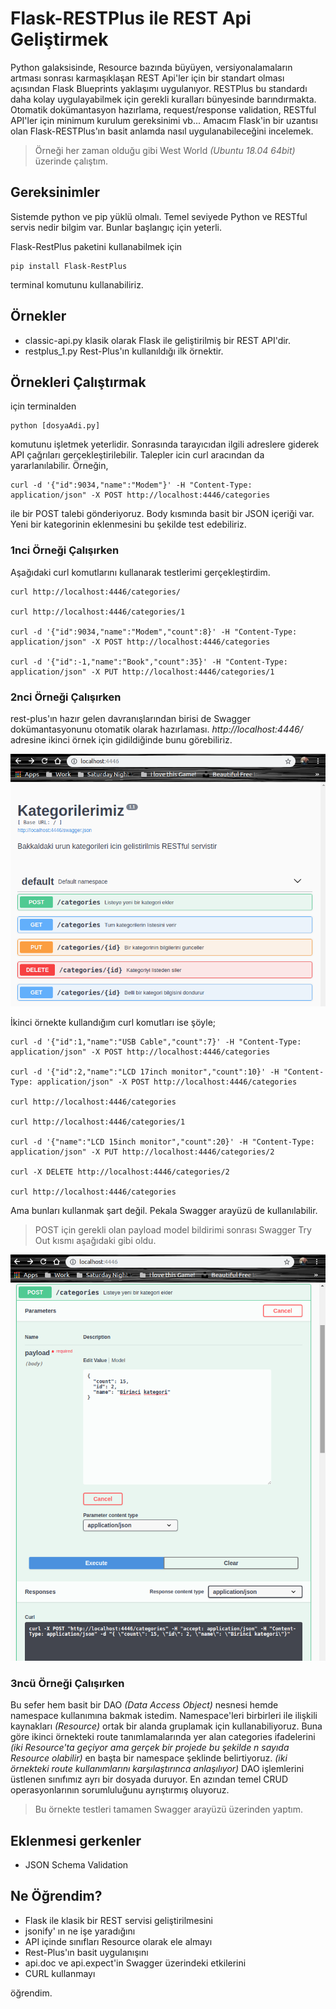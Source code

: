 # Flask-RESTPlus ile REST Api Geliştirmek

Python galaksisinde, Resource bazında büyüyen, versiyonalamaların artması sonrası karmaşıklaşan REST Api'ler için bir standart olması açısından Flask Blueprints yaklaşımı uygulanıyor. RESTPlus bu standardı daha kolay uygulayabilmek için gerekli kuralları bünyesinde barındırmakta. Otomatik dokümantasyon hazırlama, request/response validation, RESTful API'ler için minimum kurulum gereksinimi vb... Amacım Flask'in bir uzantısı olan Flask-RESTPlus'ın basit anlamda nasıl uygulanabileceğini incelemek.

>Örneği her zaman olduğu gibi West World _(Ubuntu 18.04 64bit)_ üzerinde çalıştım.

## Gereksinimler

Sistemde python ve pip yüklü olmalı. Temel seviyede Python ve RESTful servis nedir bilgim var. Bunlar başlangıç için yeterli.

Flask-RestPlus paketini kullanabilmek için

```
pip install Flask-RestPlus
```

terminal komutunu kullanabiliriz.

## Örnekler

- classic-api.py klasik olarak Flask ile geliştirilmiş bir REST API'dir.
- restplus_1.py Rest-Plus'ın kullanıldığı ilk örnektir.

## Örnekleri Çalıştırmak

için terminalden 

```
python [dosyaAdi.py]
```

komutunu işletmek yeterlidir. Sonrasında tarayıcıdan ilgili adreslere giderek API çağrıları gerçekleştirilebilir. Talepler icin curl aracından da yararlanılabilir. Örneğin,

```
curl -d '{"id":9034,"name":"Modem"}' -H "Content-Type: application/json" -X POST http://localhost:4446/categories
```

ile bir POST talebi gönderiyoruz. Body kısmında basit bir JSON içeriği var. Yeni bir kategorinin eklenmesini bu şekilde test edebiliriz. 

### 1nci Örneği Çalışırken

Aşağıdaki curl komutlarını kullanarak testlerimi gerçekleştirdim.

```
curl http://localhost:4446/categories/

curl http://localhost:4446/categories/1

curl -d '{"id":9034,"name":"Modem","count":8}' -H "Content-Type: application/json" -X POST http://localhost:4446/categories

curl -d '{"id":-1,"name":"Book","count":35}' -H "Content-Type: application/json" -X PUT http://localhost:4446/categories/1
```

### 2nci Örneği Çalışırken

rest-plus'ın hazır gelen davranışlarından birisi de Swagger dokümantasyonunu otomatik olarak hazırlaması. _http://localhost:4446/_ adresine ikinci örnek için gidildiğinde bunu görebiliriz.

![credit_1.png](credit_1.png)

İkinci örnekte kullandığım curl komutları ise şöyle;

```
curl -d '{"id":1,"name":"USB Cable","count":7}' -H "Content-Type: application/json" -X POST http://localhost:4446/categories

curl -d '{"id":2,"name":"LCD 17inch monitor","count":10}' -H "Content-Type: application/json" -X POST http://localhost:4446/categories

curl http://localhost:4446/categories

curl http://localhost:4446/categories/1

curl -d '{"name":"LCD 15inch monitor","count":20}' -H "Content-Type: application/json" -X PUT http://localhost:4446/categories/2

curl -X DELETE http://localhost:4446/categories/2

curl http://localhost:4446/categories

```

Ama bunları kullanmak şart değil. Pekala Swagger arayüzü de kullanılabilir. 

>POST için gerekli olan payload model bildirimi sonrası Swagger Try Out kısmı aşağıdaki gibi oldu.

![credit_2.png](credit_2.png)

### 3ncü Örneği Çalışırken

Bu sefer hem basit bir DAO _(Data Access Object)_ nesnesi hemde namespace kullanımına bakmak istedim. Namespace'leri birbirleri ile ilişkili kaynakları _(Resource)_ ortak bir alanda gruplamak için kullanabiliyoruz. Buna göre ikinci örnekteki route tanımlamalarında yer alan categories ifadelerini _(iki Resource'ta geçiyor ama gerçek bir projede bu şekilde n sayıda Resource olabilir)_ en başta bir namespace şeklinde belirtiyoruz. _(iki örnekteki route kullanımlarını karşılaştırınca anlaşılıyor)_ DAO işlemlerini üstlenen sınıfımız ayrı bir dosyada duruyor. En azından temel CRUD operasyonlarının sorumluluğunu ayrıştırmış oluyoruz.

>Bu örnekte testleri tamamen Swagger arayüzü üzerinden yaptım.

## Eklenmesi gerkenler

- JSON Schema Validation

## Ne Öğrendim?

- Flask ile klasik bir REST servisi geliştirilmesini
- jsonify' ın ne işe yaradığını
- API içinde sınıfları Resource olarak ele almayı
- Rest-Plus'ın basit uygulanışını
- api.doc ve api.expect'in Swagger üzerindeki etkilerini
- CURL kullanmayı

öğrendim.